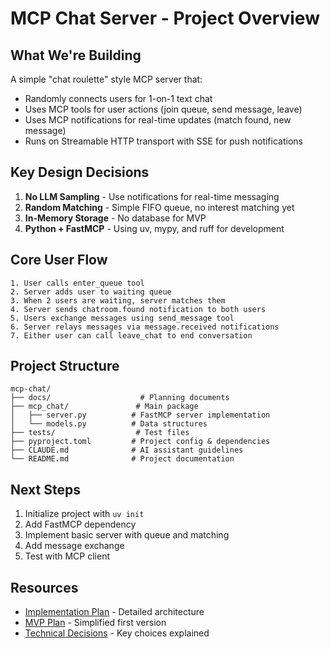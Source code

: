 # MCP Chat Server - Project Overview

## What We're Building

A simple "chat roulette" style MCP server that:
- Randomly connects users for 1-on-1 text chat
- Uses MCP tools for user actions (join queue, send message, leave)
- Uses MCP notifications for real-time updates (match found, new message)
- Runs on Streamable HTTP transport with SSE for push notifications

## Key Design Decisions

1. **No LLM Sampling** - Use notifications for real-time messaging
2. **Random Matching** - Simple FIFO queue, no interest matching yet
3. **In-Memory Storage** - No database for MVP
4. **Python + FastMCP** - Using uv, mypy, and ruff for development

## Core User Flow

```
1. User calls enter_queue tool
2. Server adds user to waiting queue
3. When 2 users are waiting, server matches them
4. Server sends chatroom.found notification to both users
5. Users exchange messages using send_message tool
6. Server relays messages via message.received notifications
7. Either user can call leave_chat to end conversation
```

## Project Structure

```
mcp-chat/
├── docs/                    # Planning documents
├── mcp_chat/               # Main package
│   ├── server.py          # FastMCP server implementation
│   └── models.py          # Data structures
├── tests/                  # Test files  
├── pyproject.toml         # Project config & dependencies
├── CLAUDE.md              # AI assistant guidelines
└── README.md              # Project documentation
```

## Next Steps

1. Initialize project with `uv init`
2. Add FastMCP dependency
3. Implement basic server with queue and matching
4. Add message exchange
5. Test with MCP client

## Resources

- [Implementation Plan](./implementation-plan.md) - Detailed architecture
- [MVP Plan](./mvp-plan.md) - Simplified first version
- [Technical Decisions](./technical-decisions.md) - Key choices explained